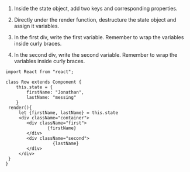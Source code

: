 
1. Inside the state object, add two keys and corresponding properties.  

2. Directly under the render function, destructure the state object and assign it variables. 

3. In the first div, write the first variable. Remember to wrap the variables inside curly braces. 
   
4. In the second div, write the second variable. Remember to wrap the variables inside curly braces. 

```
import React from "react";

class Row extends Component {
    this.state = {
        firstName: "Jonathan",
        lastName: "messing"
    }
 render(){
     let {firstName, lastName} = this.state
     <div className="container">
        <div className="first"> 
                {firstName}
        </div>
        <div className="second"> 
                  {lastName}
        </div>
     </div>
 }
}